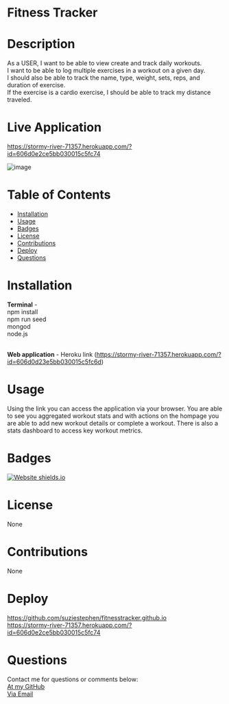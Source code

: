 # Fitness Tracker

  # Description
As a USER, I want to be able to view create and track daily workouts. <br>
I want to be able to log multiple exercises in a workout on a given day. <br>
I should also be able to track the name, type, weight, sets, reps, and duration of exercise. <br>
If the exercise is a cardio exercise, I should be able to track my distance traveled.



  # Live Application
  https://stormy-river-71357.herokuapp.com/?id=606d0e2ce5bb030015c5fc74

 ![image](https://user-images.githubusercontent.com/74234842/113798241-2a918300-9796-11eb-85b2-36d8232d42e0.png)

 

  # Table of Contents
  * [Installation](#installation)
  * [Usage](#usage)
  * [Badges](#badges)
  * [License](#license)
  * [Contributions](#contributions)
  * [Deploy](#deploy)
  * [Questions](#questions)
  

  
  # Installation
 
 <b>Terminal</b> - <br>
  npm install <br>
  npm run seed <br>
  mongod <br>
  node.js <br>
  <br>
  
<b> Web application</b> - Heroku link (https://stormy-river-71357.herokuapp.com/?id=606d0d23e5bb030015c5fc6d) <br>
  
  
  # Usage
Using the link you can access the application via your browser. You are able to see you aggregated workout stats and with actions on the hompage you are able to add new workout details or complete a workout. There is also a stats dashboard to access key workout metrics.


  # Badges
  [![Website shields.io](https://img.shields.io/badge/success-success-pink)](http://shields.io/)
  
 
  # License
  None
  # Contributions
  None


  # Deploy
 https://github.com/suziestephen/fitnesstracker.github.io <br>
 https://stormy-river-71357.herokuapp.com/?id=606d0e2ce5bb030015c5fc74

  

  # Questions
  Contact me for questions or comments below: <br>
    [At my GitHub](https://github.com/suziestephen) <br>
    [Via Email](mailto:suzietstephen@gmail.com)


